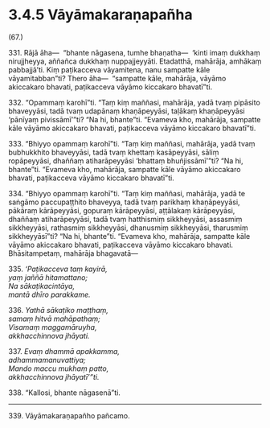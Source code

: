

# 3.4.5 Vāyāmakaraṇapañha




(67.)

331\. Rājā āha—  “bhante nāgasena, tumhe bhaṇatha—  ‘kinti imaṃ dukkhaṃ nirujjheyya, aññañca dukkhaṃ nuppajjeyyāti. Etadatthā, mahārāja, amhākaṃ pabbajjā’ti. Kiṃ paṭikacceva vāyamitena, nanu sampatte kāle vāyamitabban”ti? Thero āha—  “sampatte kāle, mahārāja, vāyāmo akiccakaro bhavati, paṭikacceva vāyāmo kiccakaro bhavatī”ti.

332\. “Opammaṃ karohī”ti. “Taṃ kiṃ maññasi, mahārāja, yadā tvaṃ pipāsito bhaveyyāsi, tadā tvaṃ udapānaṃ khaṇāpeyyāsi, taḷākaṃ khaṇāpeyyāsi ‘pānīyaṃ pivissāmī’”ti? “Na hi, bhante”ti. “Evameva kho, mahārāja, sampatte kāle vāyāmo akiccakaro bhavati, paṭikacceva vāyāmo kiccakaro bhavatī”ti.

333\. “Bhiyyo opammaṃ karohī”ti. “Taṃ kiṃ maññasi, mahārāja, yadā tvaṃ bubhukkhito bhaveyyāsi, tadā tvaṃ khettaṃ kasāpeyyāsi, sāliṃ ropāpeyyāsi, dhaññaṃ atiharāpeyyāsi ‘bhattaṃ bhuñjissāmī’”ti? “Na hi, bhante”ti. “Evameva kho, mahārāja, sampatte kāle vāyāmo akiccakaro bhavati, paṭikacceva vāyāmo kiccakaro bhavatī”ti.

334\. “Bhiyyo opammaṃ karohī”ti. “Taṃ kiṃ maññasi, mahārāja, yadā te saṅgāmo paccupaṭṭhito bhaveyya, tadā tvaṃ parikhaṃ khaṇāpeyyāsi, pākāraṃ kārāpeyyāsi, gopuraṃ kārāpeyyāsi, aṭṭālakaṃ kārāpeyyāsi, dhaññaṃ atiharāpeyyāsi, tadā tvaṃ hatthismiṃ sikkheyyāsi, assasmiṃ sikkheyyāsi, rathasmiṃ sikkheyyāsi, dhanusmiṃ sikkheyyāsi, tharusmiṃ sikkheyyāsī”ti? “Na hi, bhante”ti. “Evameva kho, mahārāja, sampatte kāle vāyāmo akiccakaro bhavati, paṭikacceva vāyāmo kiccakaro bhavati. Bhāsitampetaṃ, mahārāja bhagavatā—

335\. _‘Paṭikacceva taṃ kayirā,_  
_yaṃ jaññā hitamattano;_  
_Na sākaṭikacintāya,_  
_mantā dhīro parakkame._  


336\. _Yathā sākaṭiko maṭṭhaṃ,_  
_samaṃ hitvā mahāpathaṃ;_  
_Visamaṃ maggamāruyha,_  
_akkhacchinnova jhāyati._  


337\. _Evaṃ dhammā apakkamma,_  
_adhammamanuvattiya;_  
_Mando maccu mukhaṃ patto,_  
_akkhacchinnova jhāyatī’”ti._  


338\. “Kallosi, bhante nāgasenā”ti.

---

339\. Vāyāmakaraṇapañho pañcamo.





